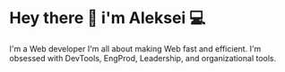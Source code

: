 # Hey there 👋 i'm Aleksei 💻

I'm a Web developer I'm all about making Web fast and efficient. I'm obsessed with DevTools, EngProd, Leadership, and organizational tools.
